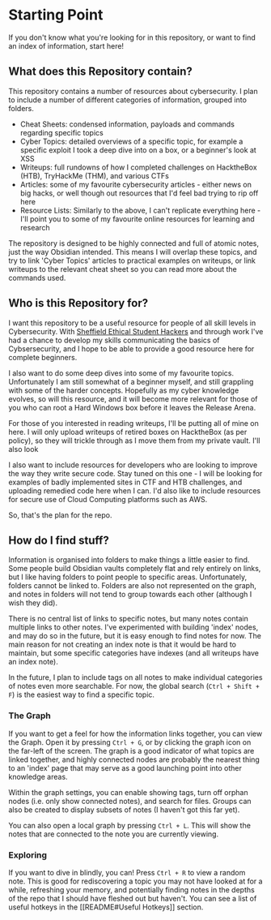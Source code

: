# Starting Point

If you don't know what you're looking for in this repository, or want to find an index of information, start here!

## What does this Repository contain?

This repository contains a number of resources about cybersecurity. I plan to include a number of different categories of information, grouped into folders.

- Cheat Sheets: condensed information, payloads and commands regarding specific topics
- Cyber Topics: detailed overviews of a specific topic, for example a specific exploit I took a deep dive into on a box, or a beginner's look at XSS
- Writeups: full rundowns of how I completed challenges on HacktheBox (HTB), TryHackMe (THM), and various CTFs
- Articles: some of my favourite cybersecurity articles - either news on big hacks, or well though out resources that I'd feel bad trying to rip off here
- Resource Lists: Similarly to the above, I can't replicate everything here - I'll point you to some of my favourite online resources for learning and research

The repository is designed to be highly connected and full of atomic notes, just the way Obsidian intended. This means I will overlap these topics, and try to link 'Cyber Topics' articles to practical examples on writeups, or link writeups to the relevant cheat sheet so you can read more about the commands used.

## Who is this Repository for?

I want this repository to be a useful resource for people of all skill levels in Cybersecurity. With [Sheffield Ethical Student Hackers](https://shefesh.com) and through work I've had a chance to develop my skills communicating the basics of Cybsersecurity, and I hope to be able to provide a good resource here for complete beginners.

I also want to do some deep dives into some of my favourite topics. Unfortunately I am still somewhat of a beginner myself, and still grappling with some of the harder concepts. Hopefully as my cyber knowledge evolves, so will this resource, and it will become more relevant for those of you who can root a Hard Windows box before it leaves the Release Arena.

For those of you interested in reading writeups, I'll be putting all of mine on here. I will only upload writeups of retired boxes on HacktheBox (as per policy), so they will trickle through as I move them from my private vault. I'll also look

I also want to include resources for developers who are looking to improve the way they write secure code. Stay tuned on this one - I will be looking for examples of badly implemented sites in CTF and HTB challenges, and uploading remedied code here when I can. I'd also like to include resources for secure use of Cloud Computing platforms such as AWS.

So, that's the plan for the repo. 

## How do I find stuff?

Information is organised into folders to make things a little easier to find. Some people build Obsidian vaults completely flat and rely entirely on links, but I like having folders to point people to specific areas. Unfortunately, folders cannot be linked to. Folders are also not represented on the graph, and notes in folders will not tend to group towards each other (although I wish they did).

There is no central list of links to specific notes, but many notes contain multiple links to other notes. I've experimented with building 'index' nodes, and may do so in the future, but it is easy enough to find notes for now. The main reason for not creating an index note is that it would be hard to maintain, but some specific categories have indexes (and all writeups have an index note).

In the future, I plan to include tags on all notes to make individual categories of notes even more searchable. For now, the global search (`Ctrl + Shift + F`) is the easiest way to find a specific topic.

### The Graph

If you want to get a feel for how the information links together, you can view the Graph. Open it by pressing `Ctrl + G`, or by clicking the graph icon on the far-left of the screen. The graph is a good indicator of what topics are linked together, and highly connected nodes are probably the nearest thing to an 'index' page that may serve as a good launching point into other knowledge areas.

Within the graph settings, you can enable showing tags, turn off orphan nodes (i.e. only show connected notes), and search for files. Groups can also be created to display subsets of notes (I haven't got this far yet).

You can also open a local graph by pressing `Ctrl + L`. This will show the notes that are connected to the note you are currently viewing.

### Exploring

If you want to dive in blindly, you can! Press `Ctrl + R` to view a random note. This is good for rediscovering a topic you may not have looked at for a while, refreshing your memory, and potentially finding notes in the depths of the repo that I should have fleshed out but haven't. You can see a list of useful hotkeys in the [[README#Useful Hotkeys]] section.